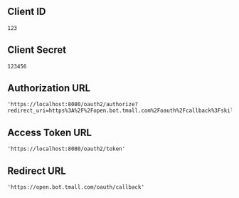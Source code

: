 ## Client ID
```123```

## Client Secret
```123456```

## Authorization URL
```shell
'https://localhost:8080/oauth2/authorize?redirect_uri=https%3A%2F%2Fopen.bot.tmall.com%2Foauth%2Fcallback%3FskillId%3D87006%26token%3DMjIxMjE2MTIzOTc0NEFGRUhJTkZEVlE%3D&client_id=123&response_type=code&state=0.4272166063800369'
```

## Access Token URL
```shell
'https://localhost:8080/oauth2/token'
```

## Redirect URL
```shell
'https://open.bot.tmall.com/oauth/callback'
```
